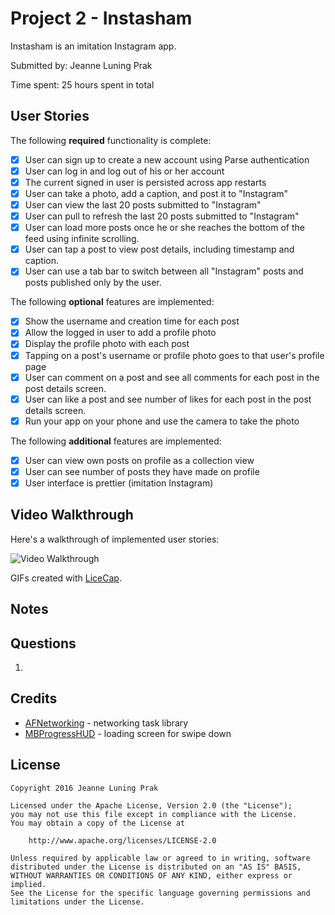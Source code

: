 # Project 2 - Instasham

Instasham is an imitation Instagram app.

Submitted by: Jeanne Luning Prak

Time spent: 25 hours spent in total

## User Stories

The following **required** functionality is complete:
* [x] User can sign up to create a new account using Parse authentication
* [x] User can log in and log out of his or her account
* [x] The current signed in user is persisted across app restarts
* [x] User can take a photo, add a caption, and post it to "Instagram"
* [x] User can view the last 20 posts submitted to "Instagram"
* [x] User can pull to refresh the last 20 posts submitted to "Instagram"
* [x] User can load more posts once he or she reaches the bottom of the feed using infinite scrolling.
* [x] User can tap a post to view post details, including timestamp and caption.
* [x] User can use a tab bar to switch between all "Instagram" posts and posts published only by the user.

The following **optional** features are implemented:
* [x] Show the username and creation time for each post
* [x] Allow the logged in user to add a profile photo
* [x] Display the profile photo with each post
* [x] Tapping on a post's username or profile photo goes to that user's profile page
* [x] User can comment on a post and see all comments for each post in the post details screen.
* [x] User can like a post and see number of likes for each post in the post details screen.
* [x] Run your app on your phone and use the camera to take the photo

The following **additional** features are implemented:
- [x] User can view own posts on profile as a collection view
- [x] User can see number of posts they have made on profile
- [x] User interface is prettier (imitation Instagram)

## Video Walkthrough

Here's a walkthrough of implemented user stories:

<img src='' title='Video Walkthrough' width='' alt='Video Walkthrough' />


GIFs created with [LiceCap](http://www.cockos.com/licecap/).

## Notes

## Questions
1. 

## Credits

- [AFNetworking](https://github.com/AFNetworking/AFNetworking) - networking task library
- [MBProgressHUD](https://cocoapods.org/pods/MBProgressHUD) - loading screen for swipe down

## License

    Copyright 2016 Jeanne Luning Prak

    Licensed under the Apache License, Version 2.0 (the "License");
    you may not use this file except in compliance with the License.
    You may obtain a copy of the License at

        http://www.apache.org/licenses/LICENSE-2.0

    Unless required by applicable law or agreed to in writing, software
    distributed under the License is distributed on an "AS IS" BASIS,
    WITHOUT WARRANTIES OR CONDITIONS OF ANY KIND, either express or implied.
    See the License for the specific language governing permissions and
    limitations under the License.
